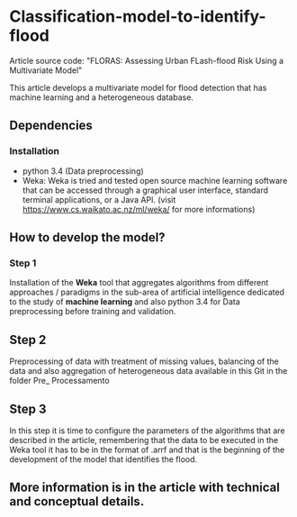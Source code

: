 # Classification-model-to-identify-flood
Article source code: "FLORAS:  Assessing  Urban  FLash-flood  Risk  Using  a Multivariate Model"

This article develops a multivariate model for flood detection that has machine learning and a heterogeneous database.

## Dependencies

### Installation
* python 3.4 (Data preprocessing)
* Weka: Weka is tried and tested open source machine learning software that can be accessed through a graphical user interface, standard terminal applications, or a Java API. (visit https://www.cs.waikato.ac.nz/ml/weka/ for more informations)

## How to develop the model?

### Step 1

Installation of the **Weka** tool that aggregates algorithms from different approaches / paradigms in the sub-area of artificial intelligence dedicated to the study of **machine learning** and also python 3.4 for Data preprocessing before training and validation.

## Step 2

Preprocessing of data with treatment of missing values, balancing of the data and also aggregation of heterogeneous data available in this Git in the folder Pre_ Processamento

## Step 3

In this step it is time to configure the parameters of the algorithms that are described in the article, remembering that the data to be executed in the Weka tool
 it has to be in the format of .arrf and that is the beginning of the development of the model that identifies the flood.

## More information is in the article with technical and conceptual details.
